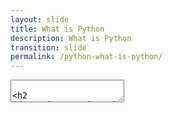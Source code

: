 ```yaml
---
layout: slide
title: What is Python
description: What is Python
transition: slide
permalink: /python-what-is-python/
---
```

<section data-markdown>
    <textarea data-template>
        
## Python
##### Global Code | 2024

 ![Python](/assets/img/python-360x361.png)
 
---
## What is Python?
* A simple programming language - Python 3
* Provides basic, useful data types (lists, maps, etc)
* Mature, important for data science
* Arranges code in modules
* Loads of open-source modules you can use
* Be careful, some old Internet sites still talk about Python 2
  
---
## Next
[Python Code Examples](https://aisha-glblcd.github.io/material/python-hello-python/)

   </textarea>
</section>
